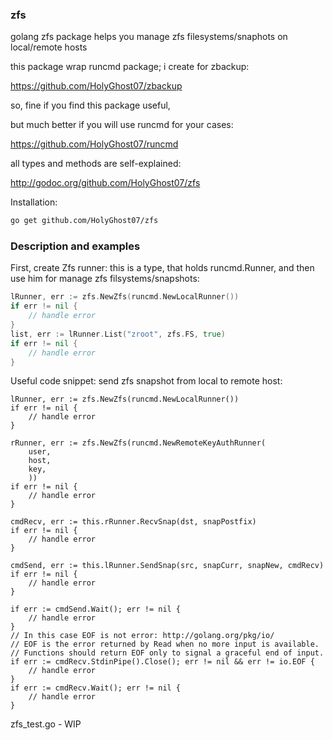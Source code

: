 ### zfs

golang zfs package helps you manage zfs filesystems/snaphots on local/remote hosts

this package wrap runcmd package; i create for zbackup:

https://github.com/HolyGhost07/zbackup

so, fine if you find this package useful,

but much better if you will use runcmd for your cases:

https://github.com/HolyGhost07/runcmd

all types and methods are self-explained:

http://godoc.org/github.com/HolyGhost07/zfs

Installation:
```bash
go get github.com/HolyGhost07/zfs
```

### Description and examples

First, create Zfs runner: this is a type, that holds runcmd.Runner,
and then use him for manage zfs filsystems/snapshots:

```go
lRunner, err := zfs.NewZfs(runcmd.NewLocalRunner())
if err != nil {
    // handle error
}
list, err := lRunner.List("zroot", zfs.FS, true)
if err != nil {
    // handle error
}
```

Useful code snippet: send zfs snapshot from local to remote host:

```
lRunner, err := zfs.NewZfs(runcmd.NewLocalRunner())
if err != nil {
    // handle error
}

rRunner, err := zfs.NewZfs(runcmd.NewRemoteKeyAuthRunner(
    user,
    host,
    key,
    ))
if err != nil {
    // handle error
}

cmdRecv, err := this.rRunner.RecvSnap(dst, snapPostfix)
if err != nil {
    // handle error
}

cmdSend, err := this.lRunner.SendSnap(src, snapCurr, snapNew, cmdRecv)
if err != nil {
    // handle error
}

if err := cmdSend.Wait(); err != nil {
    // handle error
}
// In this case EOF is not error: http://golang.org/pkg/io/
// EOF is the error returned by Read when no more input is available.
// Functions should return EOF only to signal a graceful end of input.
if err := cmdRecv.StdinPipe().Close(); err != nil && err != io.EOF {
    // handle error
}
if err := cmdRecv.Wait(); err != nil {
    // handle error
}
```

zfs_test.go - WIP
